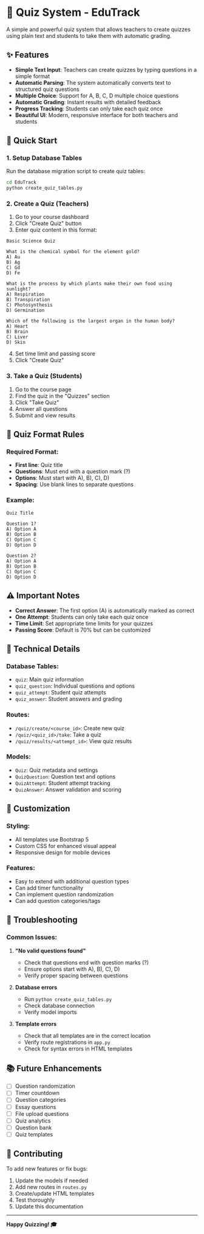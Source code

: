 # 🎯 Quiz System - EduTrack

A simple and powerful quiz system that allows teachers to create quizzes using plain text and students to take them with automatic grading.

## ✨ Features

- **Simple Text Input**: Teachers can create quizzes by typing questions in a simple format
- **Automatic Parsing**: The system automatically converts text to structured quiz questions
- **Multiple Choice**: Support for A, B, C, D multiple choice questions
- **Automatic Grading**: Instant results with detailed feedback
- **Progress Tracking**: Students can only take each quiz once
- **Beautiful UI**: Modern, responsive interface for both teachers and students

## 🚀 Quick Start

### 1. Setup Database Tables

Run the database migration script to create quiz tables:

```bash
cd EduTrack
python create_quiz_tables.py
```

### 2. Create a Quiz (Teachers)

1. Go to your course dashboard
2. Click "Create Quiz" button
3. Enter quiz content in this format:

```
Basic Science Quiz

What is the chemical symbol for the element gold?
A) Au
B) Ag
C) Gd
D) Fe

What is the process by which plants make their own food using sunlight?
A) Respiration
B) Transpiration
C) Photosynthesis
D) Germination

Which of the following is the largest organ in the human body?
A) Heart
B) Brain
C) Liver
D) Skin
```

4. Set time limit and passing score
5. Click "Create Quiz"

### 3. Take a Quiz (Students)

1. Go to the course page
2. Find the quiz in the "Quizzes" section
3. Click "Take Quiz"
4. Answer all questions
5. Submit and view results

## 📝 Quiz Format Rules

### Required Format:
- **First line**: Quiz title
- **Questions**: Must end with a question mark (?)
- **Options**: Must start with A), B), C), D)
- **Spacing**: Use blank lines to separate questions

### Example:
```
Quiz Title

Question 1?
A) Option A
B) Option B
C) Option C
D) Option D

Question 2?
A) Option A
B) Option B
C) Option C
D) Option D
```

## ⚠️ Important Notes

- **Correct Answer**: The first option (A) is automatically marked as correct
- **One Attempt**: Students can only take each quiz once
- **Time Limit**: Set appropriate time limits for your quizzes
- **Passing Score**: Default is 70% but can be customized

## 🔧 Technical Details

### Database Tables:
- `quiz`: Main quiz information
- `quiz_question`: Individual questions and options
- `quiz_attempt`: Student quiz attempts
- `quiz_answer`: Student answers and grading

### Routes:
- `/quiz/create/<course_id>`: Create new quiz
- `/quiz/<quiz_id>/take`: Take a quiz
- `/quiz/results/<attempt_id>`: View quiz results

### Models:
- `Quiz`: Quiz metadata and settings
- `QuizQuestion`: Question text and options
- `QuizAttempt`: Student attempt tracking
- `QuizAnswer`: Answer validation and scoring

## 🎨 Customization

### Styling:
- All templates use Bootstrap 5
- Custom CSS for enhanced visual appeal
- Responsive design for mobile devices

### Features:
- Easy to extend with additional question types
- Can add timer functionality
- Can implement question randomization
- Can add question categories/tags

## 🐛 Troubleshooting

### Common Issues:

1. **"No valid questions found"**
   - Check that questions end with question marks (?)
   - Ensure options start with A), B), C), D)
   - Verify proper spacing between questions

2. **Database errors**
   - Run `python create_quiz_tables.py`
   - Check database connection
   - Verify model imports

3. **Template errors**
   - Check that all templates are in the correct location
   - Verify route registrations in `app.py`
   - Check for syntax errors in HTML templates

## 📚 Future Enhancements

- [ ] Question randomization
- [ ] Timer countdown
- [ ] Question categories
- [ ] Essay questions
- [ ] File upload questions
- [ ] Quiz analytics
- [ ] Question bank
- [ ] Quiz templates

## 🤝 Contributing

To add new features or fix bugs:

1. Update the models if needed
2. Add new routes in `routes.py`
3. Create/update HTML templates
4. Test thoroughly
5. Update this documentation

---

**Happy Quizzing! 🎓**

